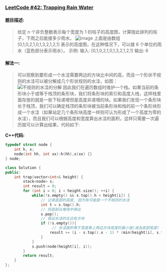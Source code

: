 ### [LeetCode #42: Trapping Rain Water](https://leetcode.com/problems/trapping-rain-water/)
#### 题目描述:
> 给定 n 个非负整数表示每个宽度为 1 的柱子的高度图，计算按此排列的柱子，下雨之后能接多少雨水。
> ![image](https://i.loli.net/2020/05/12/fmTMv9sN43Ww1kj.png)
> 上面是由数组 [0,1,0,2,1,0,1,3,2,1,2,1] 表示的高度图，在这种情况下，可以接 6 个单位的雨水（蓝色部分表示雨水）。
> 示例:
> 输入: [0,1,0,2,1,0,1,3,2,1,2,1]
> 输出: 6
#### 解法一:
> 可以观察到要形成一个水洼需要两边的方块比中间的高，而且一个形状不规则的水洼可以被分解成几个形状规则的水洼，如图：
> ![不规则的水洼的分解](https://i.loli.net/2020/05/12/ouX3vC1zsipYPjT.jpg)
> 因此我们在遍历数组时维护一个栈。如果当前的条形块小于或等于栈顶的条形块，我们将条形块的索引和高度入栈，这样栈里面存放的就是一些下标递增但是高度非递增的块。如果我们发现一个条形块长于栈顶，我们可以确定栈顶的条形块被当前条形块和栈的前一个条形块形成一个水洼（如果站定几个条形块高度一样则可认为形成了一个高度为零的水洼），而且我们可以根据高度和宽度算出水洼的面积。这样只需要一次遍历就可以计算出结果，代码如下:

**C++代码:**
```c++
typedef struct node {
    int h, x;
    node(int hh, int xx):h(hh),x(xx) {}
} node;

class Solution {
public:
    int trap(vector<int>& height) {
        stack<node> s;
        int result = 0;
        for (int i = 0; i < height.size(); ++i) {
            while(!s.empty() && s.top().h < height[i]) {
                // 记录底部的高度, 因为有可能是一个不规则的水洼
                int t = s.top().h;
                // 将底部从堆栈中弹出
                s.pop();
                // 保证水洼的左边有方块
                if (!s.empty()){
                     // 水洼面积等于宽度乘上两边方块高度的最小值(减去底部高度)
                    result += (i - s.top().x - 1) * (min(height[i], s.top().h) - t);
                }
            }
            s.push(node(height[i], i));
        }
        return result;
    }
};
```